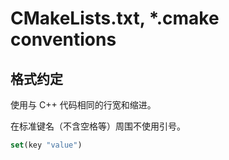 # CMakeLists.txt, *.cmake conventions

## 格式约定

使用与 C++ 代码相同的行宽和缩进。

在标准键名（不含空格等）周围不使用引号。

```cmake
set(key "value")
```
